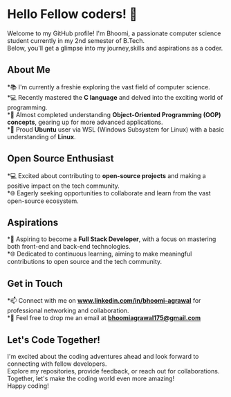 # Hello Fellow coders! 👋 

Welcome to my GitHub profile! I'm Bhoomi, a passionate computer science student currently in my 2nd semester of B.Tech.<br>
Below, you'll get a glimpse into my journey,skills and aspirations as a coder.

## About Me <br>
*📚 I'm currently a freshie exploring the vast field of computer science. <br>
*💻 Recently mastered the **C language** and delved into the exciting world of programming.<br>
*🧠 Almost completed understanding **Object-Oriented Programming (OOP) concepts**, gearing up for more advanced applications.<br>
*🐧 Proud **Ubuntu** user via WSL (Windows Subsystem for Linux) with a basic understanding of **Linux**. <br>

## Open Source Enthusiast <br>
*💻 Excited about contributing to **open-source projects** and making a positive impact on the tech community.<br>
*🌐 Eagerly seeking opportunities to collaborate and learn from the vast open-source ecosystem.<br>

## Aspirations <br>
*🚀 Aspiring to become a **Full Stack Developer**, with a focus on mastering both front-end and back-end technologies. <br>
*🌐 Dedicated to continuous learning, aiming to make meaningful contributions to open source and the tech community. <br>

## Get in Touch <br>
*📫 Connect with me on **www.linkedin.com/in/bhoomi-agrawal** for professional networking and collaboration. <br>
*📧 Feel free to drop me an email at **bhoomiagrawal175@gmail.com**  <br>

## Let's Code Together! <br>
I'm excited about the coding adventures ahead and look forward to connecting with fellow developers.<br>
Explore my repositories, provide feedback, or reach out for collaborations. <br>
Together, let's make the coding world even more amazing! <br>
Happy coding! 
